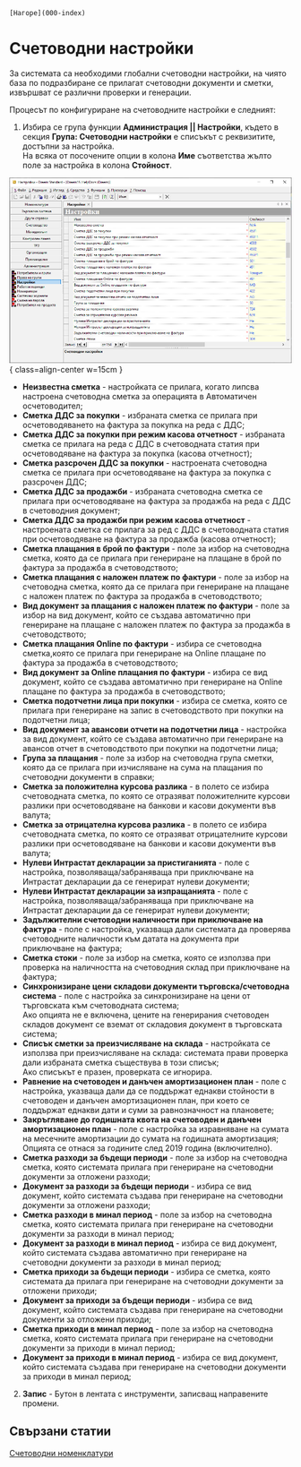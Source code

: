 ```{only} html
[Нагоре](000-index)
```

# **Счетоводни настройки**

За системата са необходими глобални счетоводни настройки, на чиято база по подразбиране се прилагат счетоводни документи и сметки, извършват се различни проверки и генерации. 

Процесът по конфигуриране на счетоводните настройки е следният:

1) Избира се група функции **Администрация || Настройки**, където в секция **Група: Счетоводни настройки** е списъкът с реквизитите, достъпни за настройка.  
На всяка от посочените опции в колона **Име** съответства жълто поле за настройка в колона **Стойност**.  

![](903-acc-admin-settings1.png){ class=align-center w=15cm }

- **Неизвестна сметка** - настройката се прилага, когато липсва настроена счетоводна сметка за операцията в Автоматичен осчетоводител;  
- **Сметка ДДС за покупки** - избраната сметка се прилага при осчетоводяването на фактура за покупка на реда с ДДС;  
- **Сметка ДДС за покупки при режим касова отчетност** - избраната сметка се прилага на реда с ДДС в счетоводната статия при осчетоводяване на фактура за покупка (касова отчетност);  
- **Сметка разсрочен ДДС за покупки** - настроената счетоводна сметка се прилага при осчетоводяване на фактура за покупка с разсрочен ДДС;  
- **Сметка ДДС за продажби** - избраната счетоводна сметка се прилага при осчетоводяване на фактура за продажба на реда с ДДС в счетоводния документ;  
- **Сметка ДДС за продажби при режим касова отчетност** - настроената сметка се прилага за ред с ДДС в счетоводната статия при осчетоводяване на фактура за продажба (касова отчетност);  
- **Сметка плащания в брой по фактури** - поле за избор на счетоводна сметка, която да се прилага при генериране на плащане в брой по фактура за продажба в счетоводството;  
- **Сметка плащания с наложен платеж по фактури** - поле за избор на счетоводна сметка, която да се прилага при генериране на плащане с наложен платеж по фактура за продажба в счетоводството;  
- **Вид документ за плащания с наложен платеж по фактури** - поле за избор на вид документ, който се създава автоматично при генериране на плащане с наложен платеж по фактура за продажба в счетоводството;  
- **Сметка плащания Online по фактури** - избира се счетоводна сметка,която се прилага при генериране на Online плащане по фактура за продажба в счетоводството;  
- **Вид документ за Online плащания по фактури** - избира се вид документ, който се създава автоматично при генериране на Online плащане по фактура за продажба в счетоводството;  
- **Сметка подотчетни лица при покупки** - избира се сметка, която се прилага при генериране на запис в счетоводството при покупки на подотчетни лица;  
- **Вид документ за авансови отчети на подотчетни лица** - настройка за вид документ, който се създава автоматично при генериране на авансов отчет в счетоводството при покупки на подотчетни лица;  
- **Група за плащания** - поле за избор на счетоводна група сметки, която да се прилага при изчисляване на сума на плащания по счетоводни документи в справки;  
- **Сметка за положителна курсова разлика** - в полето се избира счетоводната сметка, по която се отразяват положителните курсови разлики при осчетоводяване на банкови и касови документи във валута;  
- **Сметка за отрицателна курсова разлика** - в полето се избира счетоводната сметка, по която се отразяват отрицателните курсови разлики при осчетоводяване на банкови и касови документи във валута;  
- **Нулеви Интрастат декларации за пристиганията** - поле с настройка, позволяваща/забраняваща при приключване на Интрастат декларации да се генерират нулеви документи;  
- **Нулеви Интрастат декларации за изпращанията** - поле с настройка, позволяваща/забраняваща при приключване на Интрастат декларации да се генерират нулеви документи;  
- **Задължителни счетоводни наличности при приключване на фактура** - поле с настройка, указваща дали системата да проверява счетоводните наличности към датата на документа при приключване на фактура;  
- **Сметка стоки** - поле за избор на сметка, която се използва при проверка на наличността на счетоводния склад при приключване на фактура;  
- **Синхронизиране цени складови документи търговска/счетоводна система** - поле с настройка за синхронизиране на цени от търговската към счетоводната система;  
Ако опцията не е включена, цените на генерирания счетоводен складов документ се вземат от складовия документ в търговската система;  
- **Списък сметки за преизчисляване на склада** - настройката се използва при преизчисляване на склада: системата прави проверка дали избраната сметка съществува в този списък;  
Ако списъкът е празен, проверката се игнорира.  
- **Равнение на счетоводен и данъчен амортизационен план** - поле с настройка, указваща дали да се поддържат еднакви стойности в счетоводен и данъчен амортизационен план, при което се поддържат еднакви дати и суми за равнозначност на плановете;  
- **Закръгляване до годишната квота на счетоводен и данъчен амортизационен план** - поле с настройка за изравняване на сумата на месечните амортизации до сумата на годишната амортизация;   Опцията се отнася за годините след 2019 година (включително).  
- **Сметка разходи за бъдещи периоди** - поле за избор на счетоводна сметка, която системата прилага при генериране на счетоводни документи за отложени разходи;  
- **Документ за разходи за бъдещи периоди** - избира се вид документ, който системата създава при генериране на счетоводни документи за отложени разходи;  
- **Сметка разходи в минал период** - поле за избор на счетоводна сметка, която системата прилага при генериране на счетоводни документи за разходи в минал период;  
- **Документ за разходи в минал период** - избира се вид документ, който системата създава автоматично при генериране на счетоводни документи за разходи в минал период;  
- **Сметка приходи за бъдещи периоди** - избира се сметка, която системата да прилага при генериране на счетоводни документи за отложени приходи;  
- **Документ за приходи за бъдещи периоди** - избира се вид документ, който системата създава при генериране на счетоводни документи за отложени приходи;  
- **Сметка приходи в минал период** - поле за избор на счетоводна сметка, която системата прилага при генериране на счетоводни документи за приходи в минал период;  
- **Документ за приходи в минал период** - избира се вид документ, който системата създава  при генериране на счетоводни документи за приходи в минал период;  

2) **Запис** - Бутон в лентата с инструменти, записващ направените промени.

## **Свързани статии**

[Счетоводни номенклатури](001-acc-ref-nom.md)